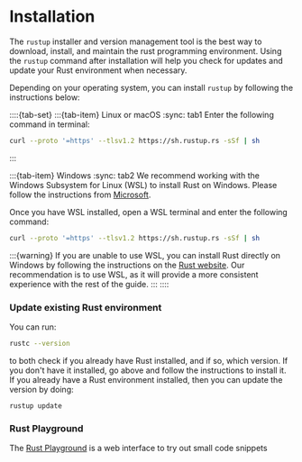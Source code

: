 # Installation

The `rustup` installer and version management tool is the best way to download, 
install, and maintain the rust programming environment. Using the `rustup` 
command after installation will help you 
check for updates and update your Rust environment when necessary.

Depending on your operating system, you can install `rustup` by following the
instructions below:


::::{tab-set}
:::{tab-item} Linux or macOS
:sync: tab1
Enter the following command in terminal:

```bash
curl --proto '=https' --tlsv1.2 https://sh.rustup.rs -sSf | sh
```
:::

:::{tab-item} Windows
:sync: tab2
We recommend working with the Windows Subsystem for Linux (WSL) to install Rust on Windows.
Please follow the instructions from [Microsoft](https://learn.microsoft.com/en-us/windows/wsl/install).

Once you have WSL installed, open a WSL terminal and enter the following command:

```bash
curl --proto '=https' --tlsv1.2 https://sh.rustup.rs -sSf | sh
```

:::{warning}
If you are unable to use WSL, you can install Rust directly on Windows by 
following the instructions on the 
[Rust website](https://www.rust-lang.org/tools/install). Our recommendation is 
to use WSL, as it will provide a more consistent experience with the rest of 
the guide.
:::
::::



<!-- ### Install ```rustup``` on Linux or macOS

### Install ```rustup``` on Windows


The rust installation scripts will typically generate a lot of terminal output.
A successful installation will return: 

```
Rust is installed now. Great! -->
<!-- ``` -->

### Update existing Rust environment

You can run:

```bash
rustc --version
```

to both check if you already have Rust installed, and if so, which version. If you don't have it installed, go above and follow the instructions to install it. If you already have a Rust environment installed, then you can update the version by doing:

```
rustup update
```



### Rust Playground 
The [Rust Playground](https://play.rust-lang.org/?version=stable&mode=debug&edition=2021) is a web interface to try out small code snippets 